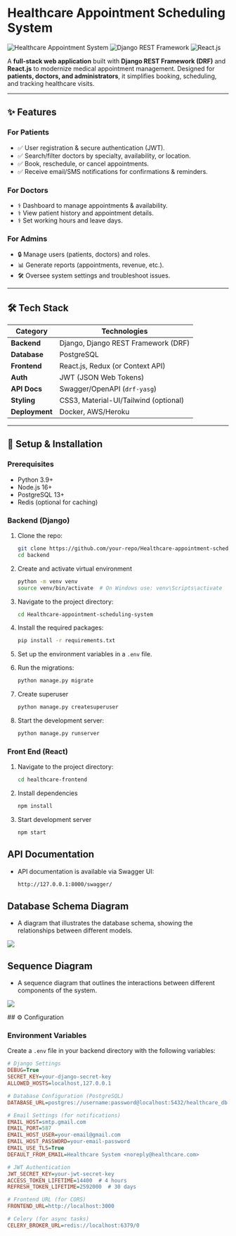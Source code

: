 # Healthcare Appointment Scheduling System

![Healthcare Appointment System](https://img.shields.io/badge/Healthcare-Scheduling-blue)
![Django REST Framework](https://img.shields.io/badge/Backend-Django%20REST%20Framework-red)
![React.js](https://img.shields.io/badge/Frontend-React.js-9cf)

A **full-stack web application** built with **Django REST Framework (DRF)** and **React.js** to modernize medical appointment management. Designed for **patients, doctors, and administrators**, it simplifies booking, scheduling, and tracking healthcare visits.

---

## ✨ **Features**

### **For Patients**
- ✅ User registration & secure authentication (JWT).
- ✅ Search/filter doctors by specialty, availability, or location.
- ✅ Book, reschedule, or cancel appointments.
- ✅ Receive email/SMS notifications for confirmations & reminders.

### **For Doctors**
- ⚕️ Dashboard to manage appointments & availability.
- ⚕️ View patient history and appointment details.
- ⚕️ Set working hours and leave days.

### **For Admins**
- 🔒 Manage users (patients, doctors) and roles.
- 📊 Generate reports (appointments, revenue, etc.).
- 🛠️ Oversee system settings and troubleshoot issues.

---

## 🛠️ **Tech Stack**

| **Category**       | **Technologies**                          |
|--------------------|-------------------------------------------|
| **Backend**        | Django, Django REST Framework (DRF)       |
| **Database**       | PostgreSQL                                |
| **Frontend**       | React.js, Redux (or Context API)          |
| **Auth**           | JWT (JSON Web Tokens)                     |
| **API Docs**       | Swagger/OpenAPI (`drf-yasg`)              |
| **Styling**        | CSS3, Material-UI/Tailwind (optional)     |
| **Deployment**     | Docker, AWS/Heroku                        |

---

## 🚀 **Setup & Installation**

### Prerequisites
- Python 3.9+
- Node.js 16+
- PostgreSQL 13+
- Redis (optional for caching)

### **Backend (Django)**
1. Clone the repo:
   ```sh
   git clone https://github.com/your-repo/Healthcare-appointment-scheduling-system.git
   cd backend
   ```
2. Create and activate virtual environment
    ```bash
    python -m venv venv
    source venv/bin/activate  # On Windows use: venv\Scripts\activate
    ```

3. Navigate to the project directory:
   ```bash
   cd Healthcare-appointment-scheduling-system
   ```
4. Install the required packages:
   ```bash
   pip install -r requirements.txt
   ```
5. Set up the environment variables in a `.env` file.
6. Run the migrations:
   ```bash
   python manage.py migrate
   ```
7. Create superuser
    ```bash
    python manage.py createsuperuser
    ```

8. Start the development server:
   ```bash
   python manage.py runserver

### **Front End (React)**

1. Navigate to the project directory:
    ```bash
    cd healthcare-frontend
    ```

2. Install dependencies
    ```bash
    npm install
    ```
3. Start development server
    ```bash
    npm start
    ```

## API Documentation
- API documentation is available via Swagger UI:
    ```bash
    http://127.0.0.1:8000/swagger/
    ```

## Database Schema Diagram
- A diagram that illustrates the database schema, showing the relationships between different models.

<p style="align:center">
    <img src="DATABASE SCHEMA.png">
</p>

## Sequence Diagram
- A sequence diagram that outlines the interactions between different components of the system.
<p style="align:center">
    <img src="out/work/work.png">
</p>
## ⚙️ Configuration

### Environment Variables

Create a `.env` file in your backend directory with the following variables:

```ini
# Django Settings
DEBUG=True
SECRET_KEY=your-django-secret-key
ALLOWED_HOSTS=localhost,127.0.0.1

# Database Configuration (PostgreSQL)
DATABASE_URL=postgres://username:password@localhost:5432/healthcare_db

# Email Settings (for notifications)
EMAIL_HOST=smtp.gmail.com
EMAIL_PORT=587
EMAIL_HOST_USER=your-email@gmail.com
EMAIL_HOST_PASSWORD=your-email-password
EMAIL_USE_TLS=True
DEFAULT_FROM_EMAIL=Healthcare System <noreply@healthcare.com>

# JWT Authentication
JWT_SECRET_KEY=your-jwt-secret-key
ACCESS_TOKEN_LIFETIME=14400  # 4 hours
REFRESH_TOKEN_LIFETIME=2592000  # 30 days

# Frontend URL (for CORS)
FRONTEND_URL=http://localhost:3000

# Celery (for async tasks)
CELERY_BROKER_URL=redis://localhost:6379/0
```